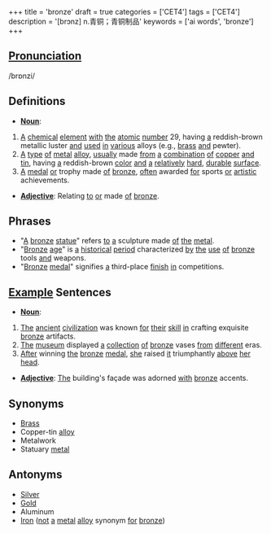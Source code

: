 +++
title = 'bronze'
draft = true
categories = ['CET4']
tags = ['CET4']
description = '[brɔnz] n.青铜；青铜制品'
keywords = ['ai words', 'bronze']
+++

## [Pronunciation](/en/post/pronunciation/)
/brɒnzi/

## Definitions
- **[Noun](/en/post/noun/)**: 
1. [A](/en/post/a/) [chemical](/en/post/chemical/) [element](/en/post/element/) [with](/en/post/with/) [the](/en/post/the/) [atomic](/en/post/atomic/) [number](/en/post/number/) 29, having [a](/en/post/a/) reddish-brown metallic luster [and](/en/post/and/) [used](/en/post/used/) [in](/en/post/in/) [various](/en/post/various/) alloys (e.g., [brass](/en/post/brass/) [and](/en/post/and/) pewter).
2. [A](/en/post/a/) [type](/en/post/type/) [of](/en/post/of/) [metal](/en/post/metal/) [alloy](/en/post/alloy/), [usually](/en/post/usually/) made [from](/en/post/from/) [a](/en/post/a/) [combination](/en/post/combination/) [of](/en/post/of/) [copper](/en/post/copper/) [and](/en/post/and/) [tin](/en/post/tin/), having [a](/en/post/a/) reddish-brown [color](/en/post/color/) [and](/en/post/and/) [a](/en/post/a/) [relatively](/en/post/relatively/) [hard](/en/post/hard/), [durable](/en/post/durable/) [surface](/en/post/surface/).
3. [A](/en/post/a/) [medal](/en/post/medal/) [or](/en/post/or/) trophy made [of](/en/post/of/) [bronze](/en/post/bronze/), [often](/en/post/often/) awarded [for](/en/post/for/) sports [or](/en/post/or/) [artistic](/en/post/artistic/) achievements.

- **[Adjective](/en/post/adjective/)**: Relating [to](/en/post/to/) [or](/en/post/or/) made [of](/en/post/of/) [bronze](/en/post/bronze/).

## Phrases
- "[A](/en/post/a/) [bronze](/en/post/bronze/) [statue](/en/post/statue/)" refers [to](/en/post/to/) [a](/en/post/a/) sculpture made [of](/en/post/of/) [the](/en/post/the/) [metal](/en/post/metal/).
- "[Bronze](/en/post/bronze/) [age](/en/post/age/)" is [a](/en/post/a/) [historical](/en/post/historical/) [period](/en/post/period/) characterized [by](/en/post/by/) [the](/en/post/the/) [use](/en/post/use/) [of](/en/post/of/) [bronze](/en/post/bronze/) tools [and](/en/post/and/) weapons.
- "[Bronze](/en/post/bronze/) [medal](/en/post/medal/)" signifies [a](/en/post/a/) third-place [finish](/en/post/finish/) [in](/en/post/in/) competitions.

## [Example](/en/post/example/) Sentences
- **[Noun](/en/post/noun/)**: 
1. [The](/en/post/the/) [ancient](/en/post/ancient/) [civilization](/en/post/civilization/) was known [for](/en/post/for/) [their](/en/post/their/) [skill](/en/post/skill/) [in](/en/post/in/) crafting exquisite [bronze](/en/post/bronze/) artifacts.
2. [The](/en/post/the/) [museum](/en/post/museum/) displayed [a](/en/post/a/) [collection](/en/post/collection/) [of](/en/post/of/) [bronze](/en/post/bronze/) vases [from](/en/post/from/) [different](/en/post/different/) eras.
3. [After](/en/post/after/) winning [the](/en/post/the/) [bronze](/en/post/bronze/) [medal](/en/post/medal/), [she](/en/post/she/) raised [it](/en/post/it/) triumphantly [above](/en/post/above/) [her](/en/post/her/) [head](/en/post/head/).

- **[Adjective](/en/post/adjective/)**: [The](/en/post/the/) building's façade was adorned [with](/en/post/with/) [bronze](/en/post/bronze/) accents.

## Synonyms
- [Brass](/en/post/brass/)
- Copper-tin [alloy](/en/post/alloy/)
- Metalwork
- Statuary [metal](/en/post/metal/)

## Antonyms
- [Silver](/en/post/silver/)
- [Gold](/en/post/gold/)
- Aluminum
- [Iron](/en/post/iron/) ([not](/en/post/not/) [a](/en/post/a/) [metal](/en/post/metal/) [alloy](/en/post/alloy/) synonym [for](/en/post/for/) [bronze](/en/post/bronze/))
